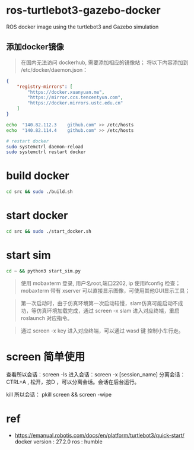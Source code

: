 # ros-turtlebot3-gazebo-docker

ROS docker image using the turtlebot3 and Gazebo simulation

## 添加docker镜像

> 在国内无法访问 dockerhub, 需要添加相应的镜像站； 将以下内容添加到 /etc/docker/daemon.json：

```json
{
    "registry-mirrors": [
        "https://docker.xuanyuan.me",
        "https://mirror.ccs.tencentyun.com",
        "https://docker.mirrors.ustc.edu.cn"
    ]
}
```

```bash
echo  "140.82.112.3    github.com" >> /etc/hosts
echo  "140.82.114.4    github.com" >> /etc/hosts
```

```bash
# restart docker
sudo systemctrl daemon-reload
sudo systemctrl restart docker
```

# build docker

```bash
cd src && sudo ./build.sh
```

# start docker

```bash
cd src && sudo ./start_docker.sh
```

# start sim

```bash
cd ~ && python3 start_sim.py
```

> 使用 mobaxterm 登录, 用户名root,端口2202, ip 使用ifconfig 检查；
> mobaxterm 带有 xserver 可以直接显示图像，可使用其他GUI显示工具；

> 第一次启动时，由于仿真环境第一次启动较慢，slam仿真可能启动不成功，等仿真环境加载完成，通过 screen -x slam 进入对应终端，重启roslaunch 对应指令。

> 通过 screen -x key 进入对应终端，可以通过 wasd 键 控制小车行走。

# screen 简单使用

查看所以会话：screen -ls
进入会话：screen -x [session_name]
分离会话：CTRL+A , 松开，按D ，可以分离会话。会话在后台运行。

kill 所以会话： pkill screen && screen -wipe

# ref

* <https://emanual.robotis.com/docs/en/platform/turtlebot3/quick-start/>
docker version : 27.2.0
ros : humble
